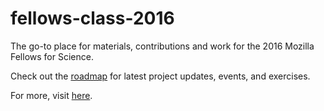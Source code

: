 # fellows-class-2016
The go-to place for materials, contributions and work for the 2016 Mozilla Fellows for Science.

Check out the [roadmap](https://github.com/mozillascience/fellows-class-2016/blob/master/roadmap.md) for latest project updates, events, and exercises.

For more, visit [here](https://science.mozilla.org/programs/fellowships).
